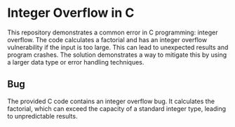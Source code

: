 # Integer Overflow in C
This repository demonstrates a common error in C programming: integer overflow.  The code calculates a factorial and has an integer overflow vulnerability if the input is too large. This can lead to unexpected results and program crashes. The solution demonstrates a way to mitigate this by using a larger data type or error handling techniques.

## Bug
The provided C code contains an integer overflow bug. It calculates the factorial, which can exceed the capacity of a standard integer type, leading to unpredictable results.